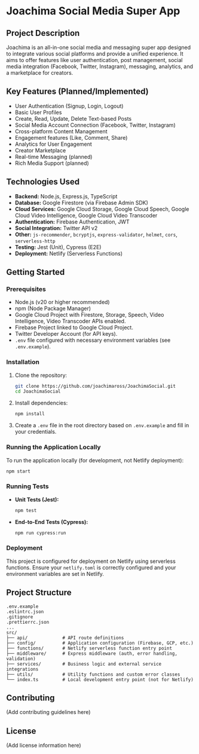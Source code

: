 # Joachima Social Media Super App

## Project Description
Joachima is an all-in-one social media and messaging super app designed to integrate various social platforms and provide a unified experience. It aims to offer features like user authentication, post management, social media integration (Facebook, Twitter, Instagram), messaging, analytics, and a marketplace for creators.

## Key Features (Planned/Implemented)
- User Authentication (Signup, Login, Logout)
- Basic User Profiles
- Create, Read, Update, Delete Text-based Posts
- Social Media Account Connection (Facebook, Twitter, Instagram)
- Cross-platform Content Management
- Engagement features (Like, Comment, Share)
- Analytics for User Engagement
- Creator Marketplace
- Real-time Messaging (planned)
- Rich Media Support (planned)

## Technologies Used
- **Backend:** Node.js, Express.js, TypeScript
- **Database:** Google Firestore (via Firebase Admin SDK)
- **Cloud Services:** Google Cloud Storage, Google Cloud Speech, Google Cloud Video Intelligence, Google Cloud Video Transcoder
- **Authentication:** Firebase Authentication, JWT
- **Social Integration:** Twitter API v2
- **Other:** `js-recommender`, `bcryptjs`, `express-validator`, `helmet`, `cors`, `serverless-http`
- **Testing:** Jest (Unit), Cypress (E2E)
- **Deployment:** Netlify (Serverless Functions)

## Getting Started

### Prerequisites
- Node.js (v20 or higher recommended)
- npm (Node Package Manager)
- Google Cloud Project with Firestore, Storage, Speech, Video Intelligence, Video Transcoder APIs enabled.
- Firebase Project linked to Google Cloud Project.
- Twitter Developer Account (for API keys).
- `.env` file configured with necessary environment variables (see `.env.example`).

### Installation
1. Clone the repository:
   ```bash
   git clone https://github.com/joachimaross/JoachimaSocial.git
   cd JoachimaSocial
   ```
2. Install dependencies:
   ```bash
   npm install
   ```
3. Create a `.env` file in the root directory based on `.env.example` and fill in your credentials.

### Running the Application Locally
To run the application locally (for development, not Netlify deployment):
```bash
npm start
```

### Running Tests
- **Unit Tests (Jest):**
  ```bash
  npm test
  ```
- **End-to-End Tests (Cypress):**
  ```bash
  npm run cypress:run
  ```

### Deployment
This project is configured for deployment on Netlify using serverless functions. Ensure your `netlify.toml` is correctly configured and your environment variables are set in Netlify.

## Project Structure
```
.env.example
.eslintrc.json
.gitignore
.prettierrc.json
...
src/
├── api/             # API route definitions
├── config/          # Application configuration (Firebase, GCP, etc.)
├── functions/       # Netlify serverless function entry point
├── middleware/      # Express middleware (auth, error handling, validation)
├── services/        # Business logic and external service integrations
├── utils/           # Utility functions and custom error classes
└── index.ts         # Local development entry point (not for Netlify)
```

## Contributing
(Add contributing guidelines here)

## License
(Add license information here)
